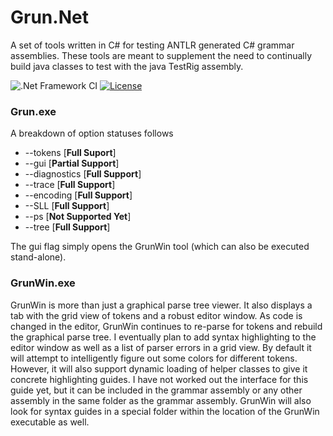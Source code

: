 # Grun.Net

A set of tools written in C# for testing ANTLR generated C# grammar assemblies. 
These tools are meant to supplement the need to continually build java classes to test with the java TestRig assembly.

![.Net Framework CI](https://github.com/wiredwiz/Grun.Net/workflows/.Net%20Framework%20CI/badge.svg)
[![License](https://img.shields.io/badge/license-BSD-blue.svg)](https://raw.githubusercontent.com/antlr/antlr4/master/LICENSE.txt)

### Grun.exe

A breakdown of option statuses follows
- --tokens [**Full Suport**]
- --gui [**Partial Support**]
- --diagnostics [**Full Support**]
- --trace [**Full Support**]
- --encoding [**Full Support**]
- --SLL [**Full Support**]
- --ps [**Not Supported Yet**]
- --tree [**Full Support**]

The gui flag simply opens the GrunWin tool (which can also be executed stand-alone).  

### GrunWin.exe
GrunWin is more than just a graphical parse tree viewer.  It also displays a tab with
the grid view of tokens and a robust editor window.  As code is changed in the editor,
GrunWin continues to re-parse for tokens and rebuild the graphical parse tree.  I eventually
plan to add syntax highlighting to the editor window as well as a list of parser errors in
a grid view.
By default it will attempt to intelligently figure out some colors for different tokens.
However, it will also support dynamic loading of helper classes to give it concrete highlighting guides.
I have not worked out the interface for this guide yet, but it can be included in the grammar assembly
or any other assembly in the same folder as the grammar assembly.
GrunWin will also look for syntax guides in a special folder within the location of the GrunWin executable as well.
